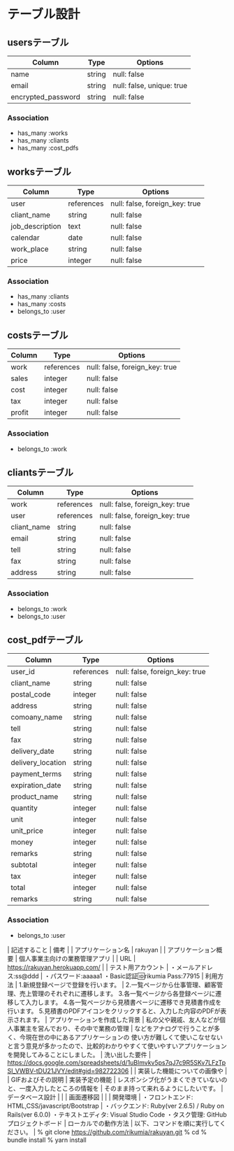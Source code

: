 # テーブル設計

## usersテーブル

| Column             | Type   | Options                   |
| ------------------ | ------ | ------------------------- |
| name               | string | null: false               |
| email              | string | null: false, unique: true |
| encrypted_password | string | null: false               |


### Association

- has_many  :works
- has_many  :cliants
- has_many  :cost_pdfs

## worksテーブル

| Column               | Type       | Options                        |
| -------------------- | ---------- | ------------------------------ |
| user                 | references | null: false, foreign_key: true |
| cliant_name          | string     | null: false                    |
| job_description      | text       | null: false                    |
| calendar             | date       | null: false                    |
| work_place           | string     | null: false                    |
| price                | integer    | null: false                    |

### Association

- has_many  :cliants
- has_many  :costs
- belongs_to  :user

## costsテーブル

| Column             | Type       | Options                        |
| ------------------ | ---------- | ------------------------------ |
| work               | references | null: false, foreign_key: true |
| sales              | integer    | null: false                    |
| cost               | integer    | null: false                    |
| tax                | integer    | null: false                    |
| profit             | integer    | null: false                    |

### Association

- belongs_to  :work

## cliantsテーブル

| Column             | Type       | Options                        |
| ------------------ | ---------- | ------------------------------ |
| work               | references | null: false, foreign_key: true |
| user               | references | null: false, foreign_key: true |
| cliant_name        | string     | null: false                    |
| email              | string     | null: false                    |
| tell               | string     | null: false                    |
| fax                | string     | null: false                    |
| address            | string     | null: false                    |

### Association

- belongs_to  :work
- belongs_to  :user

## cost_pdfテーブル

 | Column            | Type       | Options                        |
 |-------------------| ---------- | ------------------------------ |
 | user_id           | references | null: false, foreign_key: true |
 | cliant_name       | string     | null: false                    |
 | postal_code       | integer    | null: false                    |
 | address           | string     | null: false                    |
 | comoany_name      | string     | null: false                    |
 | tell              | string     | null: false                    |
 | fax               | string     | null: false                    |
 | delivery_date     | string     | null: false                    |
 | delivery_location | string     | null: false                    |
 | payment_terms     | string     | null: false                    |
 | expiration_date   | string     | null: false                    |
 | product_name      | string     | null: false                    |
 | quantity          | integer    | null: false                    |
 | unit              | integer    | null: false                    |
 | unit_price        | integer    | null: false                    |
 | money             | integer    | null: false                    |
 | remarks           | string     | null: false                    |
 | subtotal          | integer    | null: false                    |
 | tax               | integer    | null: false                    |
 | total             | integer    | null: false                    |
 | remarks           | string     | null: false                    |

  ### Association

  - belongs_to  :user

| 記述すること                 |    備考                                                                                  |
| アプリケーション名            | rakuyan                                                                                    |
| アプリケーション概要          | 個人事業主向けの業務管理アプリ                                                                   |
| URL                        | https://rakuyan.herokuapp.com/                                                             |
| テスト用アカウント            | ・メールアドレス:ss@ddd                                                                       |
                               ・パスワード:aaaaa1
                               ・Basic認証:id:rikumia
                                          Pass:77915
| 利用方法                    | 1.新規登録ページで登録を行います。                                                               |
                               2.一覧ページから仕事管理、顧客管理、売上管理のそれぞれに遷移します。
                               3.各一覧ページから各登録ページに遷移して入力します。
                               4.各一覧ページから見積書ページに遷移でき見積書作成を行います。
                               5.見積書のPDFアイコンをクリックすると、入力した内容のPDFが表示されます。
| アプリケーションを作成した背景  | 私の父や親戚、友人などが個人事業主を営んでおり、その中で業務の管理                                     |
                               などをアナログで行うことが多く、今現在世の中にあるアプリケーションの
                               使い方が難しくて使いこなせないと言う意見が多かったので、比較的わかりやすくて使いやすいアプリケーションを開発してみることにしました。
| 洗い出した要件               | https://docs.google.com/spreadsheets/d/1uBlmvkv5ps7qJ7c9R5SKv7LFzTpSI_VWBV-tDU21JVY/edit#gid=982722306   |
| 実装した機能についての画像や    |                                                                                                         |
  GIFおよびその説明
| 実装予定の機能                | レスポンシブ化がうまくできていないのと、一度入力したところの情報を                                                 |
                                そのまま持って来れるようにしたいです。
| データベース設計              |                                                                                                          |
| 画面遷移図                   |                                                                                                          |
| 開発環境                     | ・フロントエンド: HTML,CSS/javascript/Bootstrap                                                            |
                                ・バックエンド: Ruby(ver 2.6.5) / Ruby on Rails(ver 6.0.0)
                                ・テキストエディタ: Visual Studio Code
                                ・タスク管理: GitHubプロジェクトボード
| ローカルでの動作方法           | 以下、コマンドを順に実行してください。                                                                         |
                               % git clone https://github.com/rikumia/rakuyan.git
                               % cd
                               % bundle install
                               % yarn install
